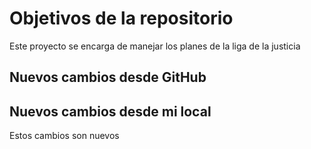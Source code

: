 # Objetivos de la repositorio

Este proyecto se encarga de manejar los planes de la liga de la justicia


## Nuevos cambios desde GitHub
## Nuevos cambios desde mi local

Estos cambios son nuevos

